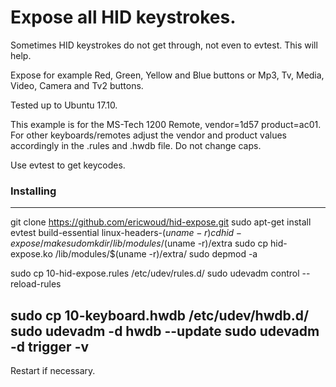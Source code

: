 # Expose all HID keystrokes. 

Sometimes HID keystrokes do not get through, not even to evtest. This will help.

Expose for example Red, Green, Yellow and Blue buttons or Mp3, Tv, Media, Video, Camera and Tv2 buttons.

Tested up to Ubuntu 17.10.

This example is for the MS-Tech 1200 Remote, vendor=1d57 product=ac01. For other keyboards/remotes adjust the vendor and product values accordingly in the .rules and .hwdb file. Do not change caps.

Use evtest to get keycodes.

### Installing

---
git clone https://github.com/ericwoud/hid-expose.git
sudo apt-get install evtest build-essential linux-headers-$(uname -r)
cd hid-expose/
make
sudo mkdir /lib/modules/$(uname -r)/extra
sudo cp hid-expose.ko /lib/modules/$(uname -r)/extra/
sudo depmod -a
 
sudo cp 10-hid-expose.rules /etc/udev/rules.d/
sudo udevadm control --reload-rules

sudo cp 10-keyboard.hwdb /etc/udev/hwdb.d/
sudo udevadm -d hwdb --update
sudo udevadm -d trigger -v
---

Restart if necessary.

